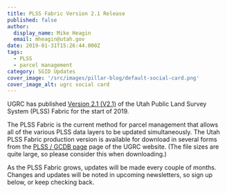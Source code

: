 ```yaml
---
title: PLSS Fabric Version 2.1 Release
published: false
author:
  display_name: Mike Heagin
  email: mheagin@utah.gov
date: 2019-01-31T15:26:44.000Z
tags:
  - PLSS
  - parcel management
category: SGID Updates
cover_image: '/src/images/pillar-blog/default-social-card.png'
cover_image_alt: ugrc social card
---
```


UGRC has published [Version 2.1 (V2.1)](/products/sgid/cadastre/plss) of the Utah Public Land Survey System (PLSS) Fabric for the start of 2019.

The PLSS Fabric is the current method for parcel management that allows all of the various PLSS data layers to be updated simultaneously. The Utah PLSS Fabric production version is available for download in several forms from the [PLSS / GCDB page](/products/sgid/cadastre/plss) page of the UGRC website. (The file sizes are quite large, so please consider this when downloading.)

As the PLSS Fabric grows, updates will be made every couple of months. Changes and updates will be noted in upcoming newsletters, so sign up below, or keep checking back.
